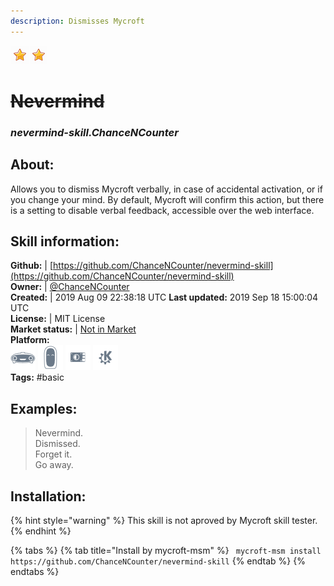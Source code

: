 ```yaml
---
description: Dismisses Mycroft  
---
```


![](../.gitbook/assets/star.png)![](../.gitbook/assets/star.png)  
# ~~Nevermind~~  
### _nevermind-skill.ChanceNCounter_  
## About:  
Allows you to dismiss Mycroft verbally, in case of accidental activation, or if you change your mind. By default, Mycroft will confirm this action, but there is a setting to disable verbal feedback, accessible over the web interface.

## Skill information:  
**Github:** | [https://github.com/ChanceNCounter/nevermind-skill](https://github.com/ChanceNCounter/nevermind-skill)  
**Owner:** | [@ChanceNCounter](https://github.com/ChanceNCounter)  
**Created:** | 2019 Aug 09 22:38:18 UTC  **Last updated:** 2019 Sep 18 15:00:04 UTC  
**License:** | MIT License  
**Market status:** | [Not in Market](https://market.mycroft.ai/skill/)  
**Platform:**  
 ![Mark I](../.gitbook/assets/mark-1-icon.png)  ![Mark II](../.gitbook/assets/mark-2-icon.png)  ![Picroft](../.gitbook/assets/picroft-icon.png)  ![plasmoid](../.gitbook/assets/kde.png)   
**Tags:** \#basic   
## Examples:  
> Nevermind.  
> Dismissed.  
> Forget it.  
> Go away.  
  
## Installation:  
{% hint style="warning" %}
This skill is not aproved by Mycroft skill tester.
{% endhint %}
    
{% tabs %}
{% tab title="Install by mycroft-msm" %}
``` mycroft-msm install https://github.com/ChanceNCounter/nevermind-skill```
{% endtab %}
  {% endtabs %}
  